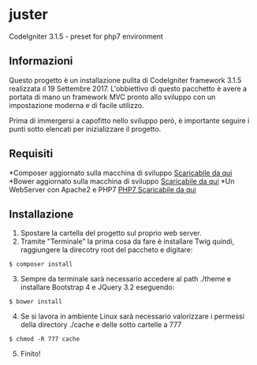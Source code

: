 # juster
CodeIgniter 3.1.5 - preset for php7 environment

## Informazioni
Questo progetto è un installazione pulita di CodeIgniter framework 3.1.5
realizzata il 19 Settembre 2017. L'obbiettivo di questo pacchetto è avere a portata di mano un framework MVC pronto allo sviluppo con un impostazione moderna e di facile utilizzo.

Prima di immergersi a capofitto nello sviluppo però, è importante seguire i punti sotto elencati per inizializzare il progetto.

## Requisiti
*Composer aggiornato sulla macchina di sviluppo [Scaricabile da qui](https://getcomposer.org/download)
*Bower aggiornato sulla macchina di sviluppo [Scaricabile da qui](https://bower.io)
*Un WebServer con Apache2 e PHP7 [PHP7 Scaricabile da qui](http://php.net/downloads.php)

## Installazione
1. Spostare la cartella del progetto sul proprio web server.
2. Tramite "Terminale" la prima cosa da fare è installare Twig quindi, raggiungere la direcotry root del paccheto e digitare:
```
$ composer install
```
3. Sempre da terminale sarà necessario accedere al path ./theme e installare Bootstrap 4 e JQuery 3.2 eseguendo:
```
$ bower install
```
4. Se si lavora in ambiente Linux sarà necessario valorizzare i permessi della directory ./cache e delle sotto cartelle a 777
```
$ chmod -R 777 cache
```
5. Finito!